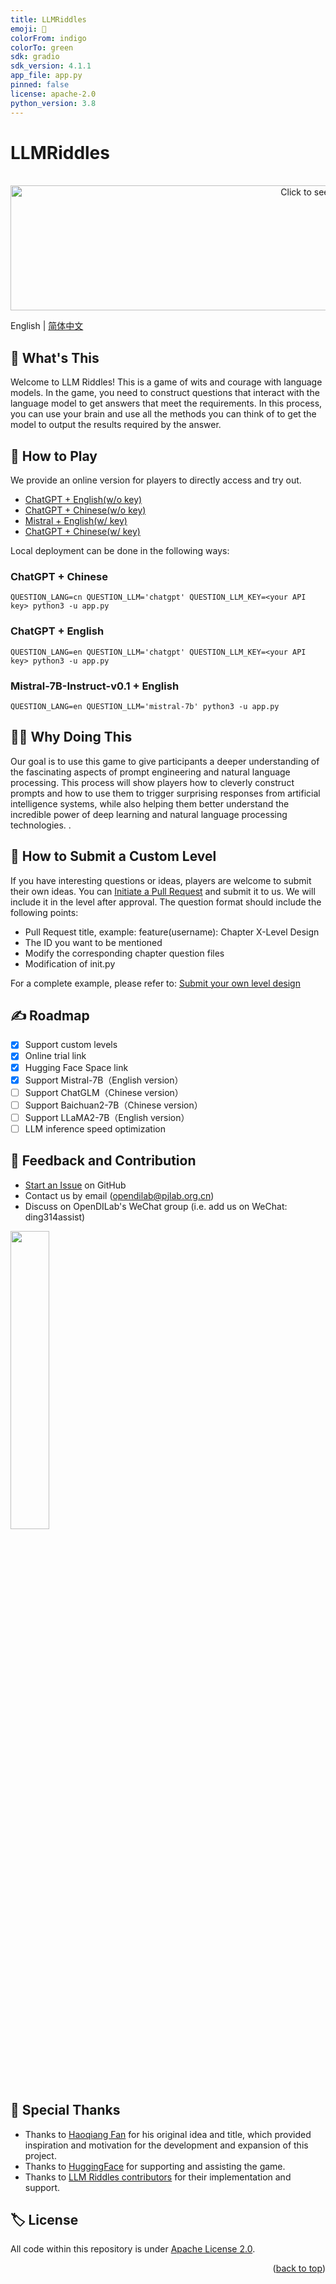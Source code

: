 ```yaml
---
title: LLMRiddles
emoji: 🚀
colorFrom: indigo
colorTo: green
sdk: gradio
sdk_version: 4.1.1
app_file: app.py
pinned: false
license: apache-2.0
python_version: 3.8
---
```


# LLMRiddles

<div align="center">
	<br>
	<a href="https://github.com/opendilab/LLMRiddles/blob/main/llmriddles/assets/banner.svg">
		<img src="https://github.com/opendilab/LLMRiddles/blob/main/llmriddles/assets/banner.svg" width="1000" height="200" alt="Click to see the source">
	</a>
	<br>
</div>

English | [简体中文](https://github.com/opendilab/LLMRiddles/blob/main/README_zh.md)

## :thinking: What's This
Welcome to LLM Riddles! This is a game of wits and courage with language models. In the game, you need to construct questions that interact with the language model to get answers that meet the requirements. In this process, you can use your brain and use all the methods you can think of to get the model to output the results required by the answer.

## :space_invader: How to Play
We provide an online version for players to directly access and try out. 
- [ChatGPT + English(w/o key)](https://huggingface.co/spaces/OpenDILabCommunity/LLMRiddlesChatGPTEN)
- [ChatGPT + Chinese(w/o key)](https://huggingface.co/spaces/OpenDILabCommunity/LLMRiddlesChatGPTCN)
- [Mistral + English(w/ key)](https://4521e4d138d3779498.gradio.live)
- [ChatGPT + Chinese(w/ key)](http://llmriddles.opendilab.net/)

Local deployment can be done in the following ways:
### ChatGPT + Chinese
```shell
QUESTION_LANG=cn QUESTION_LLM='chatgpt' QUESTION_LLM_KEY=<your API key> python3 -u app.py
```
### ChatGPT + English
```shell
QUESTION_LANG=en QUESTION_LLM='chatgpt' QUESTION_LLM_KEY=<your API key> python3 -u app.py
```
### Mistral-7B-Instruct-v0.1 + English
```shell
QUESTION_LANG=en QUESTION_LLM='mistral-7b' python3 -u app.py
```
## :technologist: Why Doing This

Our goal is to use this game to give participants a deeper understanding of the fascinating aspects of prompt engineering and natural language processing. This process will show players how to cleverly construct prompts and how to use them to trigger surprising responses from artificial intelligence systems, while also helping them better understand the incredible power of deep learning and natural language processing technologies. .

## :raising_hand: How to Submit a Custom Level
If you have interesting questions or ideas, players are welcome to submit their own ideas. You can [Initiate a Pull Request](https://github.com/opendilab/LLMRiddles/compare) and submit it to us. We will include it in the level after approval.
The question format should include the following points:
- Pull Request title, example: feature(username): Chapter X-Level Design
- The ID you want to be mentioned
- Modify the corresponding chapter question files
- Modification of init.py

For a complete example, please refer to: [Submit your own level design](https://github.com/opendilab/LLMRiddles/pull/6)

## :writing_hand: Roadmap

- [x] Support custom levels
- [x] Online trial link
- [x] Hugging Face Space link
- [x] Support Mistral-7B（English version）
- [ ] Support ChatGLM（Chinese version）
- [ ] Support Baichuan2-7B（Chinese version）
- [ ] Support LLaMA2-7B（English version）
- [ ] LLM inference speed optimization

## :speech_balloon: Feedback and Contribution
- [Start an Issue](https://github.com/opendilab/CodeMorpheus/issues/new/choose) on GitHub
- Contact us by email (opendilab@pjlab.org.cn)
- Discuss on OpenDILab's WeChat group (i.e. add us on WeChat: ding314assist)
<img src=https://github.com/opendilab/LLMRiddles/blob/main/llmriddles/assets/wechat.jpeg width=35% />

## :star2: Special Thanks
- Thanks to [Haoqiang Fan](https://www.zhihu.com/people/haoqiang-fan) for his original idea and title, which provided inspiration and motivation for the development and expansion of this project.
- Thanks to [HuggingFace](https://huggingface.co) for supporting and assisting the game.
- Thanks to [LLM Riddles contributors](https://github.com/opendilab/LLMRiddles/graphs/contributors) for their implementation and support.

## :label: License
All code within this repository is under [Apache License 2.0](https://www.apache.org/licenses/LICENSE-2.0).

<p align="right">(<a href="#top">back to top</a>)</p>
